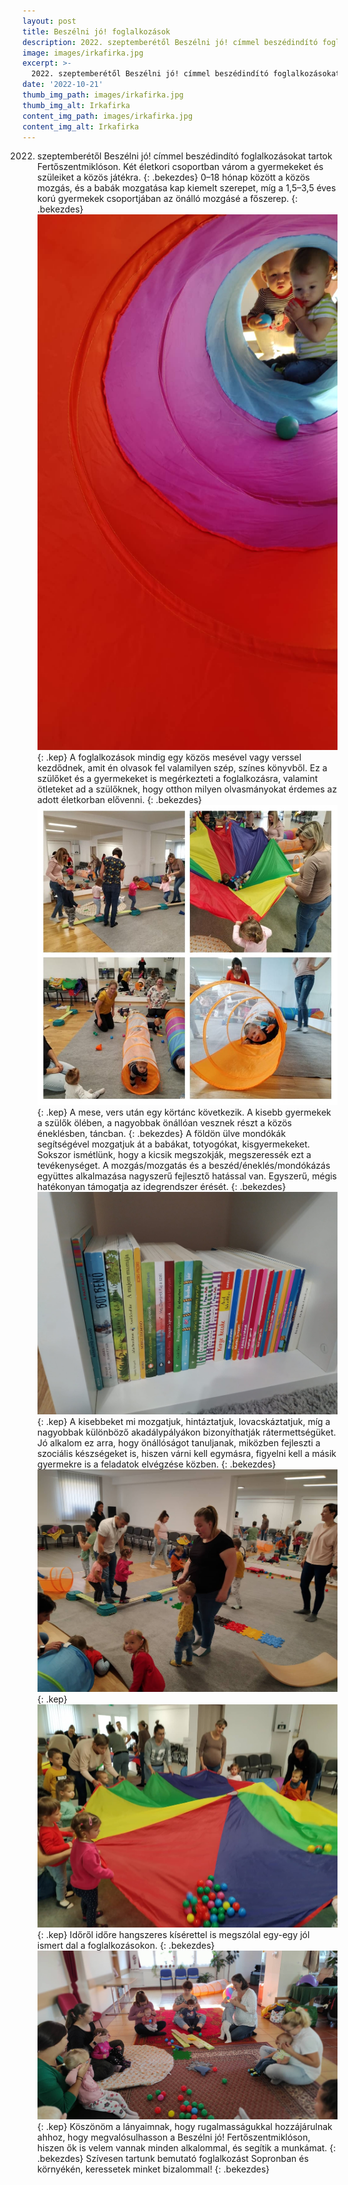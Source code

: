 ```yaml
---
layout: post
title: Beszélni jó! foglalkozások
description: 2022. szeptemberétől Beszélni jó! címmel beszédindító foglalkozásokat tartok Fertőszentmiklóson. Két életkori csoportban várom a gyermekeket és szüleiket a közös játékra.  
image: images/irkafirka.jpg
excerpt: >-
  2022. szeptemberétől Beszélni jó! címmel beszédindító foglalkozásokat tartok Fertőszentmiklóson. Két életkori csoportban várom a gyermekeket és szüleiket a közös játékra. 
date: '2022-10-21'
thumb_img_path: images/irkafirka.jpg
thumb_img_alt: Irkafirka
content_img_path: images/irkafirka.jpg
content_img_alt: Irkafirka
---
```

2022. szeptemberétől Beszélni jó! címmel beszédindító foglalkozásokat tartok Fertőszentmiklóson. Két életkori csoportban várom a gyermekeket és szüleiket a közös játékra. 
{: .bekezdes}
0–18 hónap között a közös mozgás, és a babák mozgatása kap kiemelt szerepet, míg a 1,5–3,5 éves korú gyermekek csoportjában az önálló mozgásé a főszerep.
{: .bekezdes}
![Alagut](/images/alagut.jpg){: .kep}
A foglalkozások mindig egy közös mesével vagy verssel kezdődnek, amit én olvasok fel valamilyen szép, színes könyvből. Ez a szülőket és a gyermekeket is megérkezteti a foglalkozásra, valamint ötleteket ad a szülőknek, hogy otthon milyen olvasmányokat érdemes az adott életkorban elővenni.
{: .bekezdes}
![Csoport](/images/csoport.jpg){: .kep}
A mese, vers után egy körtánc következik. A kisebb gyermekek a szülők ölében, a nagyobbak önállóan vesznek részt a közös éneklésben, táncban.
{: .bekezdes}
A földön ülve mondókák segítségével mozgatjuk át a babákat, totyogókat, kisgyermekeket. Sokszor ismétlünk, hogy a kicsik megszokják, megszeressék ezt a tevékenységet. A mozgás/mozgatás és a beszéd/éneklés/mondókázás együttes alkalmazása nagyszerű fejlesztő hatással van. Egyszerű, mégis hatékonyan támogatja az idegrendszer érését.
{: .bekezdes}
![Konyvek](/images/konyvek_2.jpg){: .kep}
A kisebbeket mi mozgatjuk, hintáztatjuk, lovacskáztatjuk, míg a nagyobbak különböző akadálypályákon bizonyíthatják rátermettségüket. Jó alkalom ez arra, hogy önállóságot tanuljanak, miközben fejleszti a szociális készségeket is, hiszen várni kell egymásra, figyelni kell a másik gyermekre is a feladatok elvégzése közben.
{: .bekezdes}
![Csoport](/images/csoport_2.jpg){: .kep}
![Csoport](/images/csoport_3.jpg){: .kep}
Időről időre hangszeres kísérettel is megszólal egy-egy jól ismert dal a foglalkozásokon.
{: .bekezdes}
![Csoport](/images/csoport_4.jpg){: .kep}
Köszönöm a lányaimnak, hogy rugalmasságukkal hozzájárulnak ahhoz, hogy megvalósulhasson a Beszélni jó! Fertőszentmiklóson, hiszen ők is velem vannak minden alkalommal, és segítik a munkámat.
{: .bekezdes}
Szívesen tartunk bemutató foglalkozást Sopronban és környékén, keressetek minket bizalommal!
{: .bekezdes}
